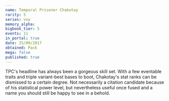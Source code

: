 ```yaml
---
name: Temporal Prisoner Chakotay
rarity: 5
series: voy
memory_alpha:
bigbook_tier: 5
events: 11
in_portal: true
date: 25/09/2017
obtained: Pack
mega: false
published: true
---
```


TPC's headline has always been a gorgeous skill set. With a few eventable traits and triple variant-best bases to boot, Chakotay's stat ranks can be dismissed to a certain degree. Not necessarily a citation candidate because of his statistical power level, but nevertheless useful once fused and a name you should still be happy to see in a behold.

